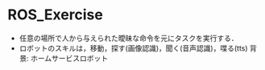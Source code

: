 # ROS_Exercise
* 任意の場所で人から与えられた曖昧な命令を元にタスクを実行する．
* ロボットのスキルは，移動，探す(画像認識)，聞く(音声認識)，喋る(tts)
背景: ホームサービスロボット